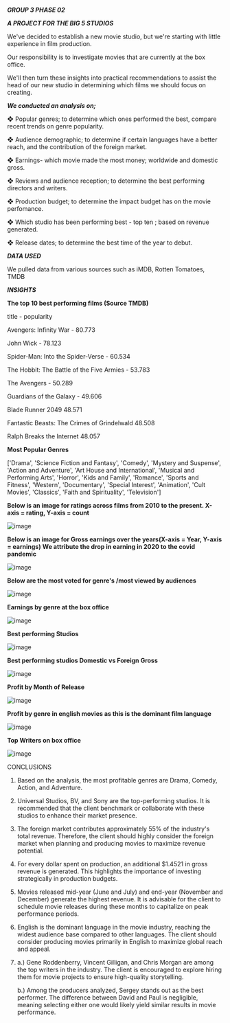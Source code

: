 ***GROUP 3 PHASE 02***

***A PROJECT FOR THE BIG 5 STUDIOS***

We've decided to establish a new movie studio, but we're starting with little experience in film production. 

Our responsibility is to investigate movies that are currently at the box office. 

We'll then turn these insights into practical recommendations to assist the head of our new studio in determining which films we should focus on creating.

***We conducted an analysis on;***

❖	Popular genres; to determine which ones performed the best, compare recent trends on genre popularity.

❖	Audience demographic; to determine if certain languages have a better reach, and the contribution of the foreign market.

❖	Earnings- which movie made the most money; worldwide and domestic gross.

❖	Reviews and audience reception; to determine the best performing directors and writers.

❖	Production budget; to determine the impact budget has on the movie perfomance.

❖	Which studio has been performing best - top ten ; based on revenue generated.

❖	Release dates; to determine the best time of the year to debut.

***DATA USED***

We pulled data from various sources such as iMDB, Rotten Tomatoes, TMDB

***INSIGHTS***

**The top 10 best performing films (Source TMDB)**

title                      -                    popularity

 Avengers: Infinity War            -             80.773
 
 John Wick                      -                78.123
 
 Spider-Man: Into the Spider-Verse        -      60.534
 
 The Hobbit: The Battle of the Five Armies   -   53.783
 
 The Avengers                  -                 50.289

 Guardians of the Galaxy             -           49.606
 
 Blade Runner 2049                              48.571
 
 Fantastic Beasts: The Crimes of Grindelwald      48.508
  
 Ralph Breaks the Internet                        48.057

 **Most Popular Genres**

 ['Drama', 'Science Fiction and Fantasy', 'Comedy',
       'Mystery and Suspense', 'Action and Adventure',
       'Art House and International', 'Musical and Performing Arts',
       'Horror', 'Kids and Family', 'Romance', 'Sports and Fitness',
       'Western', 'Documentary', 'Special Interest', 'Animation',
       'Cult Movies', 'Classics', 'Faith and Spirituality', 'Television']

**Below is an image for ratings across films from 2010 to the present. X-axis = rating, Y-axis = count**

![image](https://github.com/user-attachments/assets/ad8b581b-a79c-4fe5-b99f-75990138c7ee)


**Below is an image for Gross earnings over the years(X-axis = Year, Y-axis = earnings)**
**We attribute the drop in earning in 2020 to the covid pandemic**

![image](https://github.com/user-attachments/assets/eae6f455-1ecf-4019-a05b-bb503e595ed6)

**Below are the most voted for genre's /most viewed by audiences**

![image](https://github.com/user-attachments/assets/7cea5790-aff9-45c5-a4f0-4334ced71f70)

**Earnings by genre at the box office**

![image](https://github.com/user-attachments/assets/9559f8ec-a770-4c46-bc29-09628cab886e)

**Best performing Studios**

![image](https://github.com/user-attachments/assets/196812e9-42cd-4592-90e4-4ed19c59b135)

**Best performing studios Domestic vs Foreign Gross**

![image](https://github.com/user-attachments/assets/180f0303-4ae8-4393-ba46-2fa357609dd4)

**Profit by Month of Release**

![image](https://github.com/user-attachments/assets/ba1b4d07-6bc5-430f-ba54-ad9ecff98dce)

**Profit by genre in english movies as this is the dominant film language**

![image](https://github.com/user-attachments/assets/6392b036-d64e-4907-bb01-b0993a3ffc6f)

**Top Writers on box office**

![image](https://github.com/user-attachments/assets/5760ce65-3a6e-4c58-9aab-d115868c40c1)


CONCLUSIONS

1. Based on the analysis, the most profitable genres are Drama, Comedy, Action, and Adventure.  

2. Universal Studios, BV, and Sony are the top-performing studios. It is recommended that the client benchmark or collaborate with these studios to enhance their market presence.  

3. The foreign market contributes approximately 55% of the industry's total revenue. Therefore, the client should highly consider the foreign market when planning and producing movies to maximize revenue potential.  

4. For every dollar spent on production, an additional $1.4521 in gross revenue is generated. This highlights the importance of investing strategically in production budgets.  

5. Movies released mid-year (June and July) and end-year (November and December) generate the highest revenue. It is advisable for the client to schedule movie releases during these months to capitalize on peak performance periods.  

6. English is the dominant language in the movie industry, reaching the widest audience base compared to other languages. The client should consider producing movies primarily in English to maximize global reach and appeal.  

7. a.) Gene Roddenberry, Vincent Gilligan, and Chris Morgan are among the top writers in the industry. The client is encouraged to explore hiring them for movie projects to ensure high-quality storytelling.  

   b.) Among the producers analyzed, Sergey stands out as the best performer. The difference between David and Paul is negligible, meaning selecting either one would likely yield similar results in movie performance.




